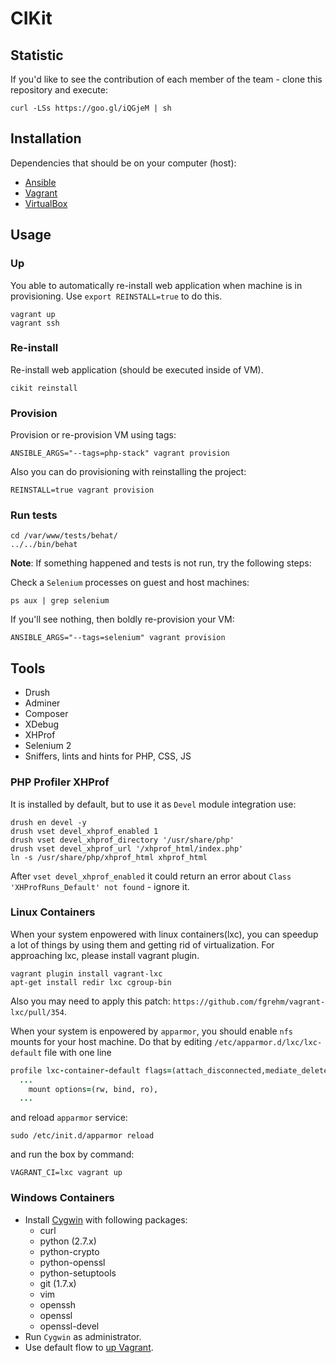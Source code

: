 # CIKit

## Statistic

If you'd like to see the contribution of each member of the team - clone this repository and execute:

```shell
curl -LSs https://goo.gl/iQGjeM | sh
```

## Installation

Dependencies that should be on your computer (host):

- [Ansible](http://docs.ansible.com/ansible/intro_installation.html#latest-releases-via-pip)
- [Vagrant](https://www.vagrantup.com/downloads.html)
- [VirtualBox](https://www.virtualbox.org/wiki/Downloads)

## Usage

### Up

You able to automatically re-install web application when machine is in provisioning. Use `export REINSTALL=true` to do this.

```shell
vagrant up
vagrant ssh
```

### Re-install

Re-install web application (should be executed inside of VM).

```shell
cikit reinstall
```

### Provision

Provision or re-provision VM using tags:

```shell
ANSIBLE_ARGS="--tags=php-stack" vagrant provision
```

Also you can do provisioning with reinstalling the project:

```shell
REINSTALL=true vagrant provision
```

### Run tests

```shell
cd /var/www/tests/behat/
../../bin/behat
```

**Note**: If something happened and tests is not run, try the following steps:

Check a `Selenium` processes on guest and host machines:

```shell
ps aux | grep selenium
```

If you'll see nothing, then boldly re-provision your VM:

```shell
ANSIBLE_ARGS="--tags=selenium" vagrant provision
```

## Tools

- Drush
- Adminer
- Composer
- XDebug
- XHProf
- Selenium 2
- Sniffers, lints and hints for PHP, CSS, JS

### PHP Profiler XHProf

It is installed by default, but to use it as `Devel` module integration use:

```shell
drush en devel -y
drush vset devel_xhprof_enabled 1
drush vset devel_xhprof_directory '/usr/share/php'
drush vset devel_xhprof_url '/xhprof_html/index.php'
ln -s /usr/share/php/xhprof_html xhprof_html
```

After `vset devel_xhprof_enabled` it could return an error about `Class 'XHProfRuns_Default' not found` - ignore it.

### Linux Containers

When your system enpowered with linux containers(lxc), you can speedup a lot of things by
using them and getting rid of virtualization. For approaching lxc, please install vagrant plugin.

```shell
vagrant plugin install vagrant-lxc
apt-get install redir lxc cgroup-bin
```

Also you may need to apply this patch: `https://github.com/fgrehm/vagrant-lxc/pull/354`.

When your system is enpowered by `apparmor`, you should enable `nfs` mounts for your host
machine. Do that by editing `/etc/apparmor.d/lxc/lxc-default` file with one line

```ruby
profile lxc-container-default flags=(attach_disconnected,mediate_deleted) {
  ...
    mount options=(rw, bind, ro),
  ...
```

and reload `apparmor` service:

```shell
sudo /etc/init.d/apparmor reload
```

and run the box by command:

```shell
VAGRANT_CI=lxc vagrant up
```

### Windows Containers

- Install [Cygwin](https://cygwin.com/install.html) with following packages:
  - curl
  - python (2.7.x)
  - python-crypto
  - python-openssl
  - python-setuptools
  - git (1.7.x)
  - vim
  - openssh
  - openssl
  - openssl-devel
- Run `Cygwin` as administrator.
- Use default flow to [up Vagrant](#up).
